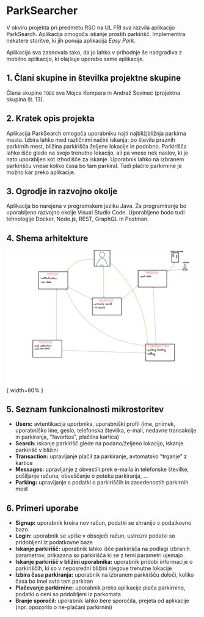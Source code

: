 # ParkSearcher

V okviru projekta pri predmetu RSO na UL FRI sva razvila aplikacijo ParkSearch. Aplikacija omogoča iskanje prostih parkirišč. Implementira nekatere storitve, ki jih ponuja aplikacija *Easy Park*.

Aplikacijo sva zasnovala tako, da jo lahko v prihodnje še nadgradiva z mobilno aplikacijo, ki olajšuje uporabo same aplikacije.

## 1. Člani skupine in številka projektne skupine

Člana skupine `TODO` sva Mojca Kompara in Andraž Sovinec (projektna skupina št. 13).

## 2. Kratek opis projekta

Aplikacija ParkSearch omogoča uporabniku najti najbližjbližnja parkirna mesta. Izbira lahko med različnimi načini iskanja: po številu praznih parkirnih mest, bližina parkirišča željene lokacije in podobno. Parkirišča lahko išče glede na svojo trenutno lokacijo, ali pa vnese nek naslov, ki je nato uporabljen kot izhodišče za iskanje. Uporabnik lahko na izbranem parkirišču vnese koliko časa bo tam parkiral. Tudi plačilo parkirnine je možno kar preko aplikacije.

## 3. Ogrodje in razvojno okolje

Aplikacija bo narejena v programskem jeziku Java. Za programiranje bo uporabljeno razvojno okolje Visual Studio Code. Uporabljene bodo tudi tehnologije Docker, Node.js, REST, GraphQL in Postman.


## 4. Shema arhitekture

![Shema arhitekture](architecture.jpg){ width=80% }

## 5. Seznam funkcionalnosti mikrostoritev

- **Users:** avtentikacija uporbnika, uporabniški profil (ime, priimek, uporabniško ime, geslo, telefonska številka, e-mail, nedavne transakcije in parkiranja, "favorites", plačilna kartica)
- **Search:** iskanje parkirišč glede na podano/željeno lokacijo, iskanje parkirišč v bližini
- **Transaction:** upravljanje plačil za parkiranje, avtomatsko "trganje" z kartice
- **Messages:** upravljanje z obvestili prek e-maila in telefonske številke, pošiljanje računa, obveščanje o poteku parkiranja, $\dots$
- **Parking:** upravljanje s podatki o parkiriščih in zasedenostih parkirnih mest

## 6. Primeri uporabe

- **Signup:** uporabnik kreira nov račun, podatki se shranijo v podatkovno bazo
- **Login:** uporabnik se vpiše v obsoječi račun, ustrezni podatki so pridobljeni iz podatkovne baze
- **Iskanje parkirišč:** uporabnik lahko išče parkirišča na podlagi izbranih parametrov, prikazana so parkirišča ki se z temi parametri ujemajo
- **Iskanje parkirišč v bližini uporabnika:** uporabnik pridobi informacije o parkiriščih, ki so v neposredni bližini njegove trenutne lokacije
- **Izbira časa parkiranja:** uporabnik na izbranem parkirišču določi, koliko časa bo imel avto tam parkiran
- **Plačevanje parkirnine:** uporabnik preko aplikacije plača parkirnino, podatki o ceni so pridobljeni iz parkomata
- **Branje sporočil:** uporabnik lahko bere sporočila, prejeta od aplikacije (npr. opozorilo o ne-plačani parkirnini)